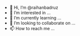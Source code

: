 - 👋 Hi, I’m @raihanbadruz
- 👀 I’m interested in ...
- 🌱 I’m currently learning ...
- 💞️ I’m looking to collaborate on ...
- 📫 How to reach me ...

<!---
raihanbadruz/raihanbadruz is a ✨ special ✨ repository because its `README.md` (this file) appears on your GitHub profile.
You can click the Preview link to take a look at your changes.
--->
